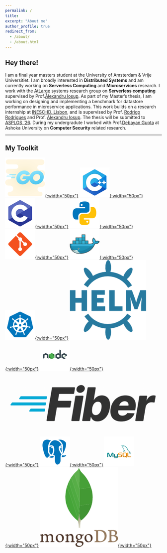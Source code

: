 ```yaml
---
permalink: /
title: 
excerpt: "About me"
author_profile: true
redirect_from: 
  - /about/
  - /about.html
---
```





<!-- This is the front page of a website that is powered by the [academicpages template](https://github.com/academicpages/academicpages.github.io) and hosted on GitHub pages. [GitHub pages](https://pages.github.com) is a free service in which websites are built and hosted from code and data stored in a GitHub repository, automatically updating when a new commit is made to the respository. This template was forked from the [Minimal Mistakes Jekyll Theme](https://mmistakes.github.io/minimal-mistakes/) created by Michael Rose, and then extended to support the kinds of content that academics have: publications, talks, teaching, a portfolio, blog posts, and a dynamically-generated CV. You can fork [this repository](https://github.com/academicpages/academicpages.github.io) right now, modify the configuration and markdown files, add your own PDFs and other content, and have your own site for free, with no ads! An older version of this template powers my own personal website at [stuartgeiger.com](http://stuartgeiger.com), which uses [this Github repository](https://github.com/staeiou/staeiou.github.io). -->

<!-- A data-driven personal website
======
Like many other Jekyll-based GitHub Pages templates, academicpages makes you separate the website's content from its form. The content & metadata of your website are in structured markdown files, while various other files constitute the theme, specifying how to transform that content & metadata into HTML pages. You keep these various markdown (.md), YAML (.yml), HTML, and CSS files in a public GitHub repository. Each time you commit and push an update to the repository, the [GitHub pages](https://pages.github.com/) service creates static HTML pages based on these files, which are hosted on GitHub's servers free of charge.

Many of the features of dynamic content management systems (like Wordpress) can be achieved in this fashion, using a fraction of the computational resources and with far less vulnerability to hacking and DDoSing. You can also modify the theme to your heart's content without touching the content of your site. If you get to a point where you've broken something in Jekyll/HTML/CSS beyond repair, your markdown files describing your talks, publications, etc. are safe. You can rollback the changes or even delete the repository and start over -- just be sure to save the markdown files! Finally, you can also write scripts that process the structured data on the site, such as [this one](https://github.com/academicpages/academicpages.github.io/blob/master/talkmap.ipynb) that analyzes metadata in pages about talks to display [a map of every location you've given a talk](https://academicpages.github.io/talkmap.html). -->

<!-- Getting started
======
1. Register a GitHub account if you don't have one and confirm your e-mail (required!)
1. Fork [this repository](https://github.com/academicpages/academicpages.github.io) by clicking the "fork" button in the top right. 
1. Go to the repository's settings (rightmost item in the tabs that start with "Code", should be below "Unwatch"). Rename the repository "[your GitHub username].github.io", which will also be your website's URL.
1. Set site-wide configuration and create content & metadata (see below -- also see [this set of diffs](http://archive.is/3TPas) showing what files were changed to set up [an example site](https://getorg-testacct.github.io) for a user with the username "getorg-testacct")
1. Upload any files (like PDFs, .zip files, etc.) to the files/ directory. They will appear at https://[your GitHub username].github.io/files/example.pdf.  
1. Check status by going to the repository settings, in the "GitHub pages" section -->

Hey there! 
------
I am a final year masters student at the University of Amsterdam & Vrije Universitiet. I am broadly interested in **Distributed Systems** and am currently working on **Serverless Computing** and **Microservices** research. I work with the [AtLarge](https://atlarge-research.com/rsatish/) systems research group on **Serverless computing** supervised by Prof.[Alexandru Iosup](https://scholar.google.com/citations?user=7wwQ7twAAAAJ&hl=en). As part of my Master’s thesis, I am working on designing and implementing a benchmark for datastore performance in microservice applications. This work builds on a research internship at [INESC-ID, Lisbon](https://www.inesc-id.pt/research-areas/distributed-parallel-and-secure-systems/), and is supervised by Prof. [Rodrigo Rodrigues](https://www.dpss.inesc-id.pt/~rodrigo/) and Prof. [Alexandru Iosup](https://scholar.google.com/citations?user=7wwQ7twAAAAJ&hl=en). The thesis will be submitted to <u>ASPLOS '26</u>. During my undergradute I worked with Prof.[Debayan Gupta](https://debayangupta.com/) at Ashoka University on **Computer Security** related research.

<!-- Following a research internship at INESC-ID, Lisbon, I am working on designing and implementing a benchamrk for datstore performance in microservice applications. This work is extended to be my masters thesis. This thesis is supervised by Prof. [Rodrigo Rodrigues](https://www.dpss.inesc-id.pt/~rodrigo/). and Prof. [Alexandru Iosup](https://scholar.google.com/citations?user=7wwQ7twAAAAJ&hl=en) and will be submitted to ASPLOS '26. During my undergradute I worked with Prof.[Debayan Gupta](https://debayangupta.com/) at Ashoka University on **Computer Security** related research. -->



<!-- Here, I work with the AtLarge systems team on **Serverless computing** supervised by Prof.[Alexandru Iosup](https://scholar.google.com/citations?user=7wwQ7twAAAAJ&hl=en). I spent the last summer working on **Cross-Service Inconsistencies & Distributed tracing** at the Distributed Systems Group at Inesc-id, Lisbon. Here, I was supervised by Prof.[Rodrigo Rodrigues](https://www.dpss.inesc-id.pt/~rodrigo/). During my undergradute I worked with Prof.[Debayan Gupta](https://debayangupta.com/) at Ashoka University on **Computer Security** related research.  -->




------

My Toolkit
------
[![go](/images/logos/go.png){:width="50px"}](https://www.python.org/)
[![C++](/images/logos/cpp.png){:width="50px"}](https://www.python.org/)
[![C](/images/logos/c.png){:width="50px"}](https://www.python.org/)
[![Python](/images/logos/python.png){:width="50px"}](https://www.python.org/)
[![Git](/images/logos/git.png){:width="50px"}](https://git-scm.com/)
[![Docker](/images/logos/docker.png){:width="50px"}](https://www.docker.com/)
[![Kubernetes](/images/logos/kubernetes.png){:width="50px"}](https://kubernetes.io/)
[![Helm](/images/logos/helm.png){:width="50px"}](https://helm.sh/)
[![node](/images/logos/node.png){:width="50px"}](https://nodejs.org/en)
[![gofiber](/images/logos/gofiber.png){:width="50px"}](https://nodejs.org/en)
[![Postgres](/images/logos/postgres.png){:width="50px"}](https://www.postgresql.org/)
[![mysql](/images/logos/mysql.png){:width="50px"}](https://www.mysql.com/)
[![mongo](/images/logos/mongodb.png){:width="50px"}](https://www.mongodb.com/)
<!-- [![latex](/images/logos/latex.png){:width="50px"}](https://www.mongodb.com/) -->

<!-- Icon duck for icons -->

<!-- Create content & metadata
------
For site content, there is one markdown file for each type of content, which are stored in directories like _publications, _talks, _posts, _teaching, or _pages. For example, each talk is a markdown file in the [_talks directory](https://github.com/academicpages/academicpages.github.io/tree/master/_talks). At the top of each markdown file is structured data in YAML about the talk, which the theme will parse to do lots of cool stuff. The same structured data about a talk is used to generate the list of talks on the [Talks page](https://academicpages.github.io/talks), each [individual page](https://academicpages.github.io/talks/2012-03-01-talk-1) for specific talks, the talks section for the [CV page](https://academicpages.github.io/cv), and the [map of places you've given a talk](https://academicpages.github.io/talkmap.html) (if you run this [python file](https://github.com/academicpages/academicpages.github.io/blob/master/talkmap.py) or [Jupyter notebook](https://github.com/academicpages/academicpages.github.io/blob/master/talkmap.ipynb), which creates the HTML for the map based on the contents of the _talks directory). -->

<!-- **Markdown generator**

I have also created [a set of Jupyter notebooks](https://github.com/academicpages/academicpages.github.io/tree/master/markdown_generator
) that converts a CSV containing structured data about talks or presentations into individual markdown files that will be properly formatted for the academicpages template. The sample CSVs in that directory are the ones I used to create my own personal website at stuartgeiger.com. My usual workflow is that I keep a spreadsheet of my publications and talks, then run the code in these notebooks to generate the markdown files, then commit and push them to the GitHub repository.

How to edit your site's GitHub repository
------
Many people use a git client to create files on their local computer and then push them to GitHub's servers. If you are not familiar with git, you can directly edit these configuration and markdown files directly in the github.com interface. Navigate to a file (like [this one](https://github.com/academicpages/academicpages.github.io/blob/master/_talks/2012-03-01-talk-1.md) and click the pencil icon in the top right of the content preview (to the right of the "Raw | Blame | History" buttons). You can delete a file by clicking the trashcan icon to the right of the pencil icon. You can also create new files or upload files by navigating to a directory and clicking the "Create new file" or "Upload files" buttons. 

Example: editing a markdown file for a talk
![Editing a markdown file for a talk](/images/editing-talk.png)

For more info
------
More info about configuring academicpages can be found in [the guide](https://academicpages.github.io/markdown/). The [guides for the Minimal Mistakes theme](https://mmistakes.github.io/minimal-mistakes/docs/configuration/) (which this theme was forked from) might also be helpful. -->
